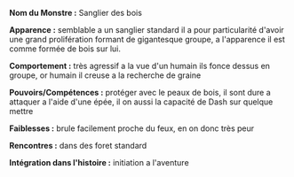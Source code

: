 

**Nom du Monstre :** Sanglier des bois

**Apparence :** semblable a un sanglier standard il a pour particularité d'avoir une grand prolifération formant de gigantesque groupe, a l'apparence il est comme formée de bois sur lui.

**Comportement :** très agressif a la vue d'un humain ils fonce dessus en groupe, or humain il creuse a la recherche de graine 

**Pouvoirs/Compétences :** protéger avec le peaux de bois, il sont dure a attaquer a l'aide d'une épée, il on aussi la capacité de Dash sur quelque mettre 

**Faiblesses :** brule facilement proche du feux, en on donc très peur

**Rencontres :** dans des foret standard

**Intégration dans l'histoire :** initiation a l'aventure



